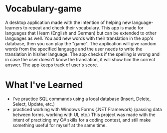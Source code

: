 # Vocabulary-game
A desktop application made with the intention of helping new language-learners to repeat and check their vocabulary. This app is made for languages that I learn (English and German) but can be extended to other languages as well. You add new words with their translation in the app's database, then you can play the "game". The application will give random words from the specified language and the user needs to write the translation in his/her language. The app checks if the spelling is wrong and in case the user doesn't know the translation, it will show him the correct answer. The app keeps track of user's score.

# What I've Learned
- I've practice SQL commands using a local database (Insert, Delete, Select, Update, etc.)
- practiced working with Windows Forms (.NET Framework) (passing data between forms, working with UI, etc.)
This project was made with the intent of practicing my C# skills for a coding contest, and still make something useful for myself at the same time.
